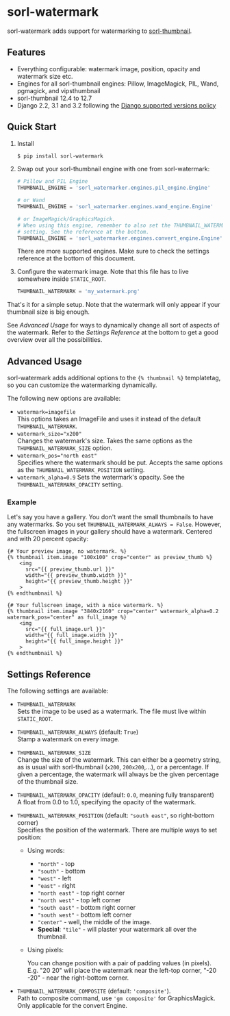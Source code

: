 # sorl-watermark

sorl-watermark adds support for watermarking to [sorl-thumbnail](https://github.com/jazzband/sorl-thumbnail).

## Features

- Everything configurable: watermark image, position, opacity and watermark size etc.
- Engines for all sorl-thumbnail engines: Pillow, ImageMagick, PIL, Wand, pgmagick, and vipsthumbnail
- sorl-thumbnail 12.4 to 12.7
- Django 2.2, 3.1 and 3.2 following the [Django supported versions policy](https://www.djangoproject.com/download/#supported-versions)

## Quick Start

1. Install

    ```sh
    $ pip install sorl-watermark
    ```

3. Swap out your sorl-thumbnail engine with one from sorl-watermark:

    ```python
    # Pillow and PIL Engine
    THUMBNAIL_ENGINE = 'sorl_watermarker.engines.pil_engine.Engine'
   
    # or Wand
    THUMBNAIL_ENGINE = 'sorl_watermarker.engines.wand_engine.Engine'
   
    # or ImageMagick/GraphicsMagick. 
    # When using this engine, remember to also set the THUMBNAIL_WATERMARK_COMPOSITE
    # setting. See the reference at the bottom.
    THUMBNAIL_ENGINE = 'sorl_watermarker.engines.convert_engine.Engine'
    ```

    There are more supported engines. Make sure to check the settings reference at the
    bottom of this document.
4. Configure the watermark image. Note that this file has to live somewhere
   inside `STATIC_ROOT`.

    ```python
    THUMBNAIL_WATERMARK = 'my_watermark.png'
    ```

That's it for a simple setup. Note that the watermark will only appear if your thumbnail
size is big enough.

See _Advanced Usage_ for ways to dynamically change all sort of aspects of the
watermark. Refer to the _Settings Reference_ at the bottom to get a good overview over
all the possibilities.

## Advanced Usage

sorl-watermark adds additional options to the `{% thumbnail %}` templatetag, so you can
customize the watermarking dynamically.

The following new options are available:

* `watermark=imagefile`  
  This options takes an ImageFile and uses it instead of the
  default `THUMBNAIL_WATERMARK`.
* `watermark_size="x200"`  
  Changes the watermark's size. Takes the same options as the `THUMBNAIL_WATERMARK_SIZE`
  option.
* `watermark_pos="north east"`  
  Specifies where the watermark should be put. Accepts the same options as
  the `THUMBNAIL_WATERMARK_POSITION` setting.
* `watermark_alpha=0.9`
  Sets the watermark's opacity. See the `THUMBNAIL_WATERMARK_OPACITY` setting.

### Example

Let's say you have a gallery. You don't want the small thumbnails to have any
watermarks. So you set `THUMBNAIL_WATERMARK_ALWAYS = False`. However, the fullscreen
images in your gallery should have a watermark. Centered and with 20 percent opacity:

```jinja2
{# Your preview image, no watermark. %}
{% thumbnail item.image "100x100" crop="center" as preview_thumb %}
    <img 
      src="{{ preview_thumb.url }}" 
      width="{{ preview_thumb.width }}" 
      height="{{ preview_thumb.height }}"
    >
{% endthumbnail %}

{# Your fullscreen image, with a nice watermark. %}
{% thumbnail item.image "3840x2160" crop="center" watermark_alpha=0.2 watermark_pos="center" as full_image %}
    <img 
      src="{{ full_image.url }}" 
      width="{{ full_image.width }}" 
      height="{{ full_image.height }}"
    >
{% endthumbnail %}
```

## Settings Reference

The following settings are available:

* `THUMBNAIL_WATERMARK`  
  Sets the image to be used as a watermark. The file must live within `STATIC_ROOT`.
* `THUMBNAIL_WATERMARK_ALWAYS` (default: `True`)  
  Stamp a watermark on every image.
* `THUMBNAIL_WATERMARK_SIZE`  
  Change the size of the watermark. This can either be a geometry string, as is usual
  with sorl-thumbnail (`x200`, `200x200`,…), or a percentage. If given a percentage,
  the watermark will always be the given percentage of the thumbnail size.
* `THUMBNAIL_WATERMARK_OPACITY` (default: `0.0`, meaning fully transparent)  
  A float from 0.0 to 1.0, specifying the opacity of the watermark.
* `THUMBNAIL_WATERMARK_POSITION` (default: `"south east"`, so right-bottom corner)  
  Specifies the position of the watermark. There are multiple ways to set position:

    - Using words:
      * `"north"` - top
      * `"south"` - bottom
      * `"west"` - left
      * `"east"` - right
      * `"north east"` - top right corner
      * `"north west"` - top left corner
      * `"south east"` - bottom right corner
      * `"south west"` - bottom left corner
      * `"center"` - well, the middle of the image.
      * **Special**: `"tile"` - will plaster your watermark all over the thumbnail.
    - Using pixels:

      You can change position with a pair of padding values (in pixels). E.g. "20 20"
      will place the watermark near the left-top corner, "-20 -20" - near the right-bottom
      corner. 
* `THUMBNAIL_WATERMARK_COMPOSITE` (default: `'composite'`).  
  Path to composite command, use `'gm composite'` for GraphicsMagick. Only applicable 
  for the convert Engine.